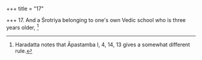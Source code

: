 +++
title = "17"

+++
17. And a Śrotriya belonging to one's own Vedic school who is three years older, [^14] 


[^14]:  Haradatta notes that Āpastamba I, 4, 14, 13 gives a somewhat different rule.
